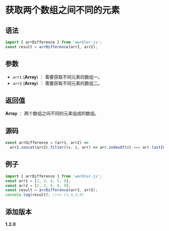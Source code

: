 # 获取两个数组之间不同的元素

## 语法

```js
import { arrDifference } from 'warbler-js';
const result = arrDifference(arr1, arr2);
```

## 参数

- `arr1` (**Array**) ： 需要获取不同元素的数组一。
- `arr2` (**Array**) ： 需要获取不同元素的数组二。

## 返回值

**Array** ： 两个数组之间不同的元素组成的数组。

## 源码

```js
const arrDifference = (arr1, arr2) =>
  arr1.concat(arr2).filter((v, i, arr) => arr.indexOf(v) === arr.lastIndexOf(v));
```

## 例子

```js
import { arrDifference } from 'warbler-js';
const arr1 = [1, 2, 4, 5, 8];
const arr2 = [2, 3, 5, 8, 9];
const result = arrDifference(arr1, arr2);
console.log(result); //=> [1,4,3,9]
```

## 添加版本

**1.2.0**
